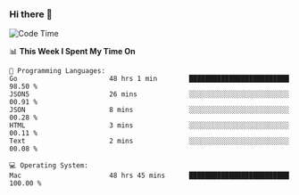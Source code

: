 ### Hi there 👋

<!--
**CrazyCollin/crazycollin** is a ✨ _special_ ✨ repository because its `README.md` (this file) appears on your GitHub profile.

Here are some ideas to get you started:

- 🔭 I’m currently working on ...
- 🌱 I’m currently learning ...
- 👯 I’m looking to collaborate on ...
- 🤔 I’m looking for help with ...
- 💬 Ask me about ...
- 📫 How to reach me: ...
- 😄 Pronouns: ...
- ⚡ Fun fact: ...
-->

<!--START_SECTION:waka-->
![Code Time](http://img.shields.io/badge/Code%20Time-4%2C102%20hrs%202%20mins-blue)

📊 **This Week I Spent My Time On** 

```text
💬 Programming Languages: 
Go                       48 hrs 1 min        █████████████████████████   98.50 % 
JSON5                    26 mins             ░░░░░░░░░░░░░░░░░░░░░░░░░   00.91 % 
JSON                     8 mins              ░░░░░░░░░░░░░░░░░░░░░░░░░   00.28 % 
HTML                     3 mins              ░░░░░░░░░░░░░░░░░░░░░░░░░   00.11 % 
Text                     2 mins              ░░░░░░░░░░░░░░░░░░░░░░░░░   00.08 % 

💻 Operating System: 
Mac                      48 hrs 45 mins      █████████████████████████   100.00 % 
```


<!--END_SECTION:waka-->
